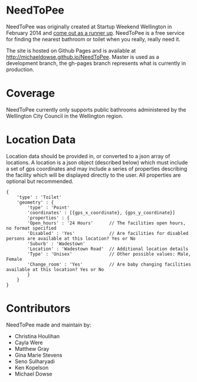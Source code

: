 # NeedToPee

NeedToPee was originally created at Startup Weekend Wellington in February 2014 and [come out as a runner up](https://idealog.co.nz/venture/2014/02/music-app-tops-welly-startup-weekend).
NeedToPee is a free service for finding the nearest bathroom or toilet when you really, really need it.

The site is hosted on Github Pages and is available at http://michaeldowse.github.io/NeedToPee. Master is used as a development branch, the gh-pages branch represents what is currently in production.

# Coverage

NeedToPee currently only supports public bathrooms administered by the Wellington City Council in the Wellington region.

# Location Data

Location data should be provided in, or converted to a json array of locations. A location is a json object (described below) which must include a set of gps coordinates and may include a series of properties describing the facility which will be displayed directly to the user. All properties are optional but recommended.

    {
		'type' : 'Toilet'
		'geometry' : {
			'type' : 'Point'
			'coordinates' : [{gps_x_coordinate}, {gps_y_coordinate}]
			'properties' : {
			'Open_hours' : '24 Hours'      // The facilities open hours, no format specified
			'Disabled' : 'Yes'             // Are facilities for disabled persons are available at this location? Yes or No
			'Suburb' : 'Wadestown'
			'Location' : 'Wadestown Road'  // Additional location details
			'Type' : 'Unisex'              // Other possible values: Male, Female
			'Change_room' : 'Yes'          // Are baby changing facilities available at this location? Yes or No
			}
		}
    }

# Contributors

NeedToPee made and maintain by:

*   Christina Houlihan
*   Cayla Were
*   Matthew Gray
*   Gina Marie Stevens
*   Seno Sulharyadi
*   Ken Kopelson
*   Michael Dowse
